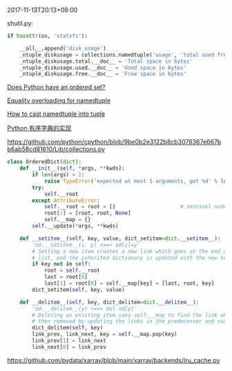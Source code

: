 2017-11-13T20:13+08:00

shutil.py:
```python
if hasattr(os, 'statvfs'):

    __all__.append('disk_usage')
    _ntuple_diskusage = collections.namedtuple('usage', 'total used free')
    _ntuple_diskusage.total.__doc__ = 'Total space in bytes'
    _ntuple_diskusage.used.__doc__ = 'Used space in bytes'
    _ntuple_diskusage.free.__doc__ = 'Free space in bytes'
```

[Does Python have an ordered set?](https://stackoverflow.com/questions/1653970/does-python-have-an-ordered-set)

[Equality overloading for namedtuple](https://stackoverflow.com/questions/34570814/equality-overloading-for-namedtuple)

[How to cast namedtuple into tuple](https://stackoverflow.com/questions/55633358/how-to-cast-namedtuple-into-tuple)

[Python 有序字典的实现](https://frostming.com/2016/07-07/python-you-xu-zi-dian-de-shi-xian/)

https://github.com/python/cpython/blob/9be0b2e3122b8cb3078367e667bb6ab58cd81610/Lib/collections.py

```python
class OrderedDict(dict):
    def __init__(self, *args, **kwds):
        if len(args) > 1:
            raise TypeError('expected at most 1 arguments, got %d' % len(args))
        try:
            self.__root
        except AttributeError:
            self.__root = root = []                     # sentinel node
            root[:] = [root, root, None]
            self.__map = {}
        self.__update(*args, **kwds)

    def __setitem__(self, key, value, dict_setitem=dict.__setitem__):
        'od.__setitem__(i, y) <==> od[i]=y'
        # Setting a new item creates a new link which goes at the end of the linked
        # list, and the inherited dictionary is updated with the new key/value pair.
        if key not in self:
            root = self.__root
            last = root[0]
            last[1] = root[0] = self.__map[key] = [last, root, key]
        dict_setitem(self, key, value)

    def __delitem__(self, key, dict_delitem=dict.__delitem__):
        'od.__delitem__(y) <==> del od[y]'
        # Deleting an existing item uses self.__map to find the link which is
        # then removed by updating the links in the predecessor and successor nodes.
        dict_delitem(self, key)
        link_prev, link_next, key = self.__map.pop(key)
        link_prev[1] = link_next
        link_next[0] = link_prev
```

https://github.com/pydata/xarray/blob/main/xarray/backends/lru_cache.py

